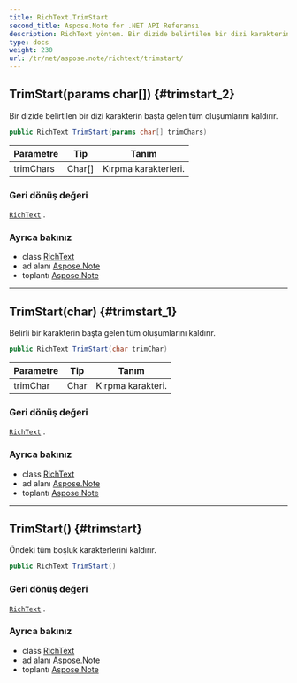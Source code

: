 ```yaml
---
title: RichText.TrimStart
second_title: Aspose.Note for .NET API Referansı
description: RichText yöntem. Bir dizide belirtilen bir dizi karakterin başta gelen tüm oluşumlarını kaldırır.
type: docs
weight: 230
url: /tr/net/aspose.note/richtext/trimstart/
---
```

## TrimStart(params char[]) {#trimstart_2}

Bir dizide belirtilen bir dizi karakterin başta gelen tüm oluşumlarını kaldırır.

```csharp
public RichText TrimStart(params char[] trimChars)
```

| Parametre | Tip | Tanım |
| --- | --- | --- |
| trimChars | Char[] | Kırpma karakterleri. |

### Geri dönüş değeri

[`RichText`](../) .

### Ayrıca bakınız

* class [RichText](../)
* ad alanı [Aspose.Note](../../richtext/)
* toplantı [Aspose.Note](../../../)

---

## TrimStart(char) {#trimstart_1}

Belirli bir karakterin başta gelen tüm oluşumlarını kaldırır.

```csharp
public RichText TrimStart(char trimChar)
```

| Parametre | Tip | Tanım |
| --- | --- | --- |
| trimChar | Char | Kırpma karakteri. |

### Geri dönüş değeri

[`RichText`](../) .

### Ayrıca bakınız

* class [RichText](../)
* ad alanı [Aspose.Note](../../richtext/)
* toplantı [Aspose.Note](../../../)

---

## TrimStart() {#trimstart}

Öndeki tüm boşluk karakterlerini kaldırır.

```csharp
public RichText TrimStart()
```

### Geri dönüş değeri

[`RichText`](../) .

### Ayrıca bakınız

* class [RichText](../)
* ad alanı [Aspose.Note](../../richtext/)
* toplantı [Aspose.Note](../../../)



